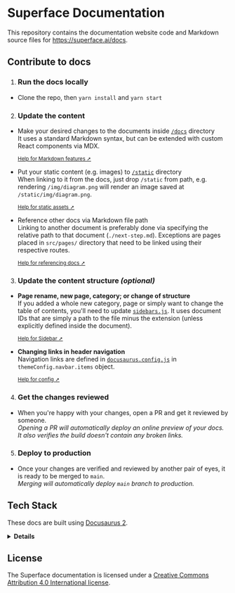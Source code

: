 # Superface Documentation

This repository contains the documentation website code and Markdown source files for https://superface.ai/docs.

## Contribute to docs

1. ### Run the docs locally

- Clone the repo, then `yarn install` and `yarn start`

2. ### Update the content

- Make your desired changes to the documents inside
  [`/docs`](https://github.com/superfaceai/docs/tree/main/docs) directory<br />
  It uses a standard Markdown syntax, but can be extended with custom React components via MDX.

  <sup>[Help for Markdown features ➚](https://docusaurus.io/docs/markdown-features)</sup>

- Put your static content (e.g. images) to
  [`/static`](https://github.com/superfaceai/docs/tree/main/static) directory<br />
  When linking to it from the docs, just drop `/static` from path, e.g. rendering `/img/diagram.png`
  will render an image saved at `/static/img/diagram.png`.

  <sup>[Help for static assets ➚](https://docusaurus.io/docs/static-assets)</sup>

- Reference other docs via Markdown file path<br />
  Linking to another document is preferably done via specifying the relative path to that
  document (`./next-step.md`). Exceptions are pages placed in `src/pages/` directory that need
  to be linked using their respective routes.

  <sup>[Help for referencing docs ➚](https://docusaurus.io/docs/docs-markdown-features#referencing-other-documents)</sup>

3. ### Update the content structure _(optional)_

- **Page rename, new page, category; or change of structure**<br />
  If you added a whole new category, page or simply want to change the table of contents,
  you'll need to update [`sidebars.js`](https://github.com/superfaceai/docs/blob/main/sidebars.js).
  It uses document IDs that are simply a path to the file minus the extension (unless explicitly
  defined inside the document).

  <sup>[Help for Sidebar ➚](https://docusaurus.io/docs/sidebar)</sup>

- **Changing links in header navigation**<br />
  Navigation links are defined in [`docusaurus.config.js`](https://github.com/superfaceai/docs/blob/main/docusaurus.config.js)
  in `themeConfig.navbar.items` object.

  <sup>[Help for config ➚](https://docusaurus.io/docs/docusaurus.config.js)</sup>

4. ### Get the changes reviewed

- When you're happy with your changes, open a PR and get it reviewed by someone.<br />
  _Opening a PR will automatically deploy an online preview of your docs. It also verifies the build
  doesn't contain any broken links._

5. ### Deploy to production

- Once your changes are verified and reviewed by another pair of eyes, it is ready to be merged to `main`.<br />
  _Merging will automatically deploy `main` branch to production._

## Tech Stack

These docs are built using [Docusaurus 2](https://docusaurus.io/).

<details>
  <summary><strong>Details</strong></summary>

The site is deployed on [Vercel](https://vercel.com/).

All deployments are automated via GitHub Actions and you can keep track of them
in [the repository's environments](https://github.com/superfaceai/docs/deployments).

- Preview: gets deployed for each PR
- Production: gets deployed continuously from `main` branch

Each deploy first verifies the validity of the build.

If you'd like to build locally:

```bash
yarn build
```

</details>

## License

The Superface documentation is licensed under a [Creative Commons Attribution 4.0 International license](./LICENSE).
